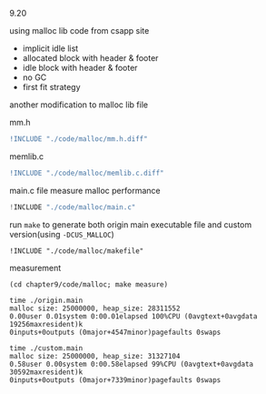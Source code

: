 9.20

using malloc lib code from csapp site

- implicit idle list
- allocated block with header & footer
- idle block with header & footer
- no GC
- first fit strategy

another modification to malloc lib file

mm.h

```diff
!INCLUDE "./code/malloc/mm.h.diff"
```

memlib.c

```diff
!INCLUDE "./code/malloc/memlib.c.diff"
```


main.c file measure malloc performance

```c
!INCLUDE "./code/malloc/main.c"
```

run `make` to generate both origin main executable file and custom version(using
`-DCUS_MALLOC`)

```make
!INCLUDE "./code/malloc/makefile"
```

measurement

    (cd chapter9/code/malloc; make measure)

    time ./origin.main
    malloc size: 25000000, heap_size: 28311552
    0.00user 0.01system 0:00.01elapsed 100%CPU (0avgtext+0avgdata 19256maxresident)k
    0inputs+0outputs (0major+4547minor)pagefaults 0swaps

    time ./custom.main
    malloc size: 25000000, heap_size: 31327104
    0.58user 0.00system 0:00.58elapsed 99%CPU (0avgtext+0avgdata 30592maxresident)k
    0inputs+0outputs (0major+7339minor)pagefaults 0swaps

